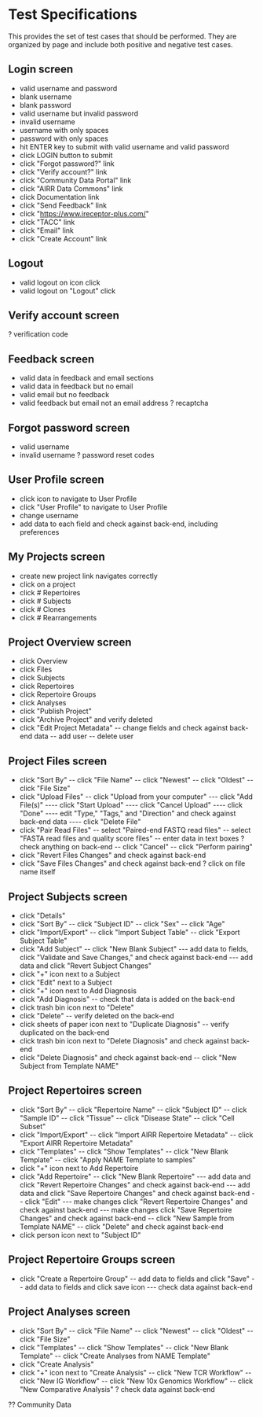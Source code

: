 Test Specifications
===================

This provides the set of test cases that should be performed. They are organized
by page and include both positive and negative test cases.

## Login screen

- valid username and password
- blank username
- blank password
- valid username but invalid password
- invalid username
- username with only spaces
- password with only spaces
- hit ENTER key to submit with valid username and valid password
- click LOGIN button to submit
- click "Forgot password?" link
- click "Verify account?" link
- click "Community Data Portal" link
- click "AIRR Data Commons" link
- click Documentation link
- click "Send Feedback" link
- click "https://www.ireceptor-plus.com/"
- click "TACC" link
- click "Email" link
- click "Create Account" link

## Logout

- valid logout on icon click
- valid logout on "Logout" click

## Verify account screen

? verification code

## Feedback screen

- valid data in feedback and email sections
- valid data in feedback but no email
- valid email but no feedback
- valid feedback but email not an email address
? recaptcha

## Forgot password screen

- valid username
- invalid username
? password reset codes

## User Profile screen

- click icon to navigate to User Profile
- click "User Profile" to navigate to User Profile
- change username
- add data to each field and check against back-end, including preferences

## My Projects screen

- create new project link navigates correctly
- click on a project
- click # Repertoires
- click # Subjects
- click # Clones
- click # Rearrangements

## Project Overview screen

- click Overview
- click Files
- click Subjects
- click Repertoires
- click Repertoire Groups
- click Analyses
- click "Publish Project"
- click "Archive Project" and verify deleted
- click "Edit Project Metadata"
-- change fields and check against back-end data
-- add user
-- delete user

## Project Files screen

- click "Sort By"
-- click "File Name"
-- click "Newest"
-- click "Oldest"
-- click "File Size"
- click "Upload Files"
-- click "Upload from your computer"
--- click "Add File(s)"
---- click "Start Upload"
---- click "Cancel Upload"
---- click "Done"
---- edit "Type," "Tags," and "Direction" and check against back-end data
---- click "Delete File"
- click "Pair Read Files"
-- select "Paired-end FASTQ read files"
-- select "FASTA read files and quality score files"
-- enter data in text boxes
? check anything on back-end
-- click "Cancel"
-- click "Perform pairing"
- click "Revert Files Changes" and check against back-end
- click "Save Files Changes" and check against back-end
? click on file name itself

## Project Subjects screen

- click "Details"
- click "Sort By"
-- click "Subject ID"
-- click "Sex"
-- click "Age"
- click "Import/Export"
-- click "Import Subject Table"
-- click "Export Subject Table"
- click "Add Subject"
-- click "New Blank Subject"
--- add data to fields, click "Validate and Save Changes," and check against back-end
--- add data and click "Revert Subject Changes"
- click "+" icon next to a Subject
- click "Edit" next to a Subject
- click "+" icon next to Add Diagnosis
- click "Add Diagnosis"
-- check that data is added on the back-end
- click trash bin icon next to "Delete"
- click "Delete"
-- verify deleted on the back-end
- click sheets of paper icon next to "Duplicate Diagnosis"
-- verify duplicated on the back-end
- click trash bin icon next to "Delete Diagnosis" and check against back-end
- click "Delete Diagnosis" and check against back-end
-- click "New Subject from Template NAME"

## Project Repertoires screen

- click "Sort By"
-- click "Repertoire Name"
-- click "Subject ID"
-- click "Sample ID"
-- click "Tissue"
-- click "Disease State"
-- click "Cell Subset"
- click "Import/Export"
-- click "Import AIRR Repertoire Metadata"
-- click "Export AIRR Repertoire Metadata"
- click "Templates"
-- click "Show Templates"
-- click "New Blank Template"
-- click "Apply NAME Template to samples"
- click "+" icon next to Add Repertoire
- click "Add Repertoire"
-- click "New Blank Repertoire"
--- add data and click "Revert Repertoire Changes" and check against back-end
--- add data and click "Save Repertoire Changes" and check against back-end
-- click "Edit"
--- make changes click "Revert Repertoire Changes" and check against back-end
--- make changes click "Save Repertoire Changes" and check against back-end
-- click "New Sample from Template NAME"
-- click "Delete" and check against back-end
- click person icon next to "Subject ID"

## Project Repertoire Groups screen

- click "Create a Repertoire Group"
-- add data to fields and click "Save"
-- add data to fields and click save icon
--- check data against back-end

## Project Analyses screen

- click "Sort By"
-- click "File Name"
-- click "Newest"
-- click "Oldest"
-- click "File Size"
- click "Templates"
-- click "Show Templates"
-- click "New Blank Template"
-- click "Create Analyses from NAME Template"
- click "Create Analysis"
- click "+" icon next to "Create Analysis"
-- click "New TCR Workflow"
-- click "New IG Workflow"
-- click "New 10x Genomics Workflow"
-- click "New Comparative Analysis"
? check data against back-end

?? Community Data
